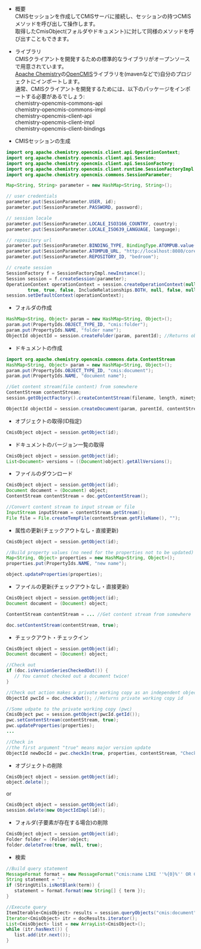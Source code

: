 * 概要<br>
CMISセッションを作成してCMISサーバに接続し、セッションの持つCMISメソッドを呼び出して操作します。<br>
取得したCmisObject(フォルダやドキュメント)に対して同様のメソッドを呼び出すこともできます。<br>

* ライブラリ<br>
CMISクライアントを開発するための標準的なライブラリがオープンソースで用意されています。<br>
[Apache Chemistry](http://chemistry.apache.org/)の[OpenCMIS](http://chemistry.apache.org/java/opencmis.html)ライブラリを(mavenなどで)自分のプロジェクトにインポートします。<br>
通常、CMISクライアントを開発するためには、以下のパッケージをインポートする必要があるでしょう:<br>
chemistry-opencmis-commons-api  
chemistry-opencmis-commons-impl  
chemistry-opencmis-client-api  
chemistry-opencmis-client-impl  
chemistry-opencmis-client-bindings   

* CMISセッションの生成
```java
import org.apache.chemistry.opencmis.client.api.OperationContext;
import org.apache.chemistry.opencmis.client.api.Session;
import org.apache.chemistry.opencmis.client.api.SessionFactory;
import org.apache.chemistry.opencmis.client.runtime.SessionFactoryImpl;
import org.apache.chemistry.opencmis.commons.SessionParameter;

Map<String, String> parameter = new HashMap<String, String>();

// user credentials
parameter.put(SessionParameter.USER, id);
parameter.put(SessionParameter.PASSWORD, password);

// session locale
parameter.put(SessionParameter.LOCALE_ISO3166_COUNTRY, country);
parameter.put(SessionParameter.LOCALE_ISO639_LANGUAGE, language);

// repository url
parameter.put(SessionParameter.BINDING_TYPE, BindingType.ATOMPUB.value());
parameter.put(SessionParameter.ATOMPUB_URL, "http://localhost:8080/core/atom/");
parameter.put(SessionParameter.REPOSITORY_ID, "bedroom");

// create session
SessionFactory f = SessionFactoryImpl.newInstance();
Session session = f.createSession(parameter);
OperationContext operationContext = session.createOperationContext(null,
		true, true, false, IncludeRelationships.BOTH, null, false, null, true, 100);
session.setDefaultContext(operationContext);
```

* フォルダの作成
```java
HashMap<String, Object> param = new HashMap<String, Object>();
param.put(PropertyIds.OBJECT_TYPE_ID, "cmis:folder");
param.put(PropertyIds.NAME, "folder name");
ObjectId objectId = session.createFolder(param, parentId); //Returns object id of the created object
```

* ドキュメントの作成
```java
import org.apache.chemistry.opencmis.commons.data.ContentStream
HashMap<String, Object> param = new HashMap<String, Object>();
param.put(PropertyIds.OBJECT_TYPE_ID, "cmis:document");
param.put(PropertyIds.NAME, "document name");

//Get content stream(file content) from somewhere
ContentStream contentStream;
session.getObjectFactory().createContentStream(filename, length, mimetype, fileInputStream);

ObjectId objectId = session.createDocument(param, parentId, contentStream, VersioningState.MAJOR);
```

* オブジェクトの取得(ID指定)
```java
CmisObject object = session.getObject(id);
```

* ドキュメントのバージョン一覧の取得
```java
CmisObject object = session.getObject(id);
List<Document> versions = ((Document)object).getAllVersions();
```

* ファイルのダウンロード
```java
CmisObject object = session.getObject(id);
Document document = (Document) object;
ContentStream contentStream = doc.getContentStream();

//Convert content stream to input stream or file
InputStream inputStream = contentStream.getStream();
File file = File.createTempFile(contentStream.getFileName(), "");
```

* 属性の更新(チェックアウトなし・直接更新)
```java
CmisObject object = session.getObject(id);

//Build property values (no need for the properties not to be updated)
Map<String, Object> properties = new HashMap<String, Object>();
properties.put(PropertyIds.NAME, "new name");

object.updateProperties(properties);
```

* ファイルの更新(チェックアウトなし・直接更新)
```java
CmisObject object = session.getObject(id);
Document document = (Document) object;

ContentStream contentStream = ... //Get content stream from somewhere

doc.setContentStream(contentStream, true);
```

* チェックアウト・チェックイン
```java
CmisObject object = session.getObject(id);
Document document = (Document) object;

//Check out
if (doc.isVersionSeriesCheckedOut()) {
   // You cannot checked out a document twice!
}

//Check out action makes a private working copy as an independent object
ObjectId pwcId = doc.checkOut(); //Returns private working copy id

//Some udpate to the private working copy (pwc)
CmisObject pwc = session.getObject(pwcId.getId());
pwc.setContentStream(contentStream, true);
pwc.updateProperties(properties);
...

//Check in
//the first argument "true" means major version update
ObjectId newDocId = pwc.checkIn(true, properties, contentStream, "Check in comment");
```

* オブジェクトの削除
```java
CmisObject object = session.getObject(id);
object.delete();
```
or
```java
CmisObject object = session.getObject(id);
session.delete(new ObjectIdImpl(id));
```

* フォルダ(子要素が存在する場合)の削除
```java
CmisObject object = session.getObject(id);
Folder folder = (Folder)object;
folder.deleteTree(true, null, true);
```

* 検索
```java
//Build query statement
MessageFormat format = new MessageFormat("cmis:name LIKE ''%{0}%'' OR CONTAINS(''{0}'')");
String statement = "";
if (StringUtils.isNotBlank(term)) {
   statement = format.format(new String[] { term });
}

//Execute query
ItemIterable<CmisObject> results = session.queryObjects("cmis:document", statement, false, session.getDefaultContext());
Iterator<CmisObject> itr = docResults.iterator();
List<CmisObject> list = new ArrayList<CmisObject>();
while (itr.hasNext()) {
   list.add(itr.next());
}
```